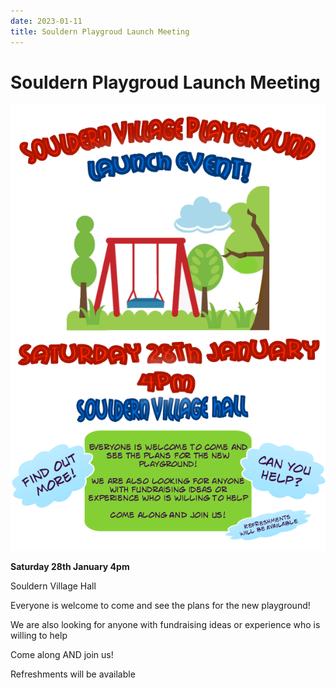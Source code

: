 ```yaml
---
date: 2023-01-11
title: Souldern Playgroud Launch Meeting
---
```




# Souldern Playgroud Launch Meeting

![poster](playground-launch.png)

**Saturday 28th January 4pm**

Souldern Village Hall

Everyone is welcome to come and
see the plans for the new
playground!

We are also looking for anyone
with fundraising ideas or
experience who is willing to help

Come along AND join us!

Refreshments will be available
